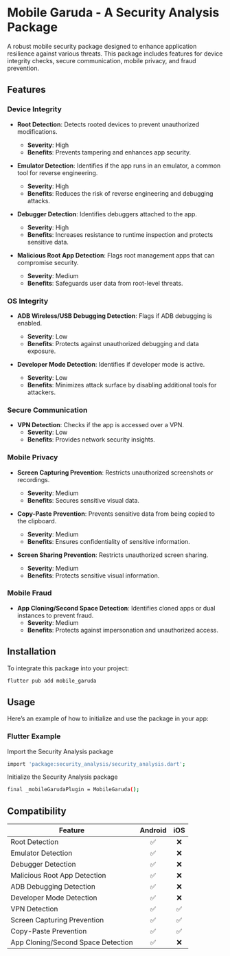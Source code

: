 # Mobile Garuda - A Security Analysis Package

A robust mobile security package designed to enhance application resilience against various threats. This package includes features for device integrity checks, secure communication, mobile privacy, and fraud prevention.

## Features

### Device Integrity
- **Root Detection**: Detects rooted devices to prevent unauthorized modifications.  
  - **Severity**: High  
  - **Benefits**: Prevents tampering and enhances app security.

- **Emulator Detection**: Identifies if the app runs in an emulator, a common tool for reverse engineering.  
  - **Severity**: High  
  - **Benefits**: Reduces the risk of reverse engineering and debugging attacks.

- **Debugger Detection**: Identifies debuggers attached to the app.  
  - **Severity**: High  
  - **Benefits**: Increases resistance to runtime inspection and protects sensitive data.

- **Malicious Root App Detection**: Flags root management apps that can compromise security.  
  - **Severity**: Medium  
  - **Benefits**: Safeguards user data from root-level threats.

### OS Integrity
- **ADB Wireless/USB Debugging Detection**: Flags if ADB debugging is enabled.  
  - **Severity**: Low   
  - **Benefits**: Protects against unauthorized debugging and data exposure.

- **Developer Mode Detection**: Identifies if developer mode is active.  
  - **Severity**: Low   
  - **Benefits**: Minimizes attack surface by disabling additional tools for attackers.

### Secure Communication
- **VPN Detection**: Checks if the app is accessed over a VPN.  
  - **Severity**: Low   
  - **Benefits**: Provides network security insights.

### Mobile Privacy
- **Screen Capturing Prevention**: Restricts unauthorized screenshots or recordings.  
  - **Severity**: Medium  
  - **Benefits**: Secures sensitive visual data.

- **Copy-Paste Prevention**: Prevents sensitive data from being copied to the clipboard.  
  - **Severity**: Medium  
  - **Benefits**: Ensures confidentiality of sensitive information.

- **Screen Sharing Prevention**: Restricts unauthorized screen sharing.  
  - **Severity**: Medium 
  - **Benefits**: Protects sensitive visual information.

### Mobile Fraud
- **App Cloning/Second Space Detection**: Identifies cloned apps or dual instances to prevent fraud.  
  - **Severity**: Medium 
  - **Benefits**: Protects against impersonation and unauthorized access.

## Installation

To integrate this package into your project:

```bash
flutter pub add mobile_garuda
```

## Usage

Here’s an example of how to initialize and use the package in your app:

### Flutter Example

Import the Security Analysis package
```bash
import 'package:security_analysis/security_analysis.dart';
```

Initialize the Security Analysis package
```bash
final _mobileGarudaPlugin = MobileGaruda();
```

## Compatibility

| Feature                             | Android | iOS  | 
| ----------------------------------- | :-----: | :--: | 
| Root Detection                      |   ✅    |   ❌  | 
| Emulator Detection                  |   ✅    |   ❌  | 
| Debugger Detection                  |   ✅    |   ❌  | 
| Malicious Root App Detection        |   ✅    |   ❌  | 
| ADB Debugging Detection             |   ✅    |   ❌  | 
| Developer Mode Detection            |   ✅    |   ❌  | 
| VPN Detection                       |   ✅    |   ✅  | 
| Screen Capturing Prevention         |   ✅    |   ✅  | 
| Copy-Paste Prevention               |   ✅    |   ✅  | 
| App Cloning/Second Space Detection  |   ✅    |   ❌  | 

